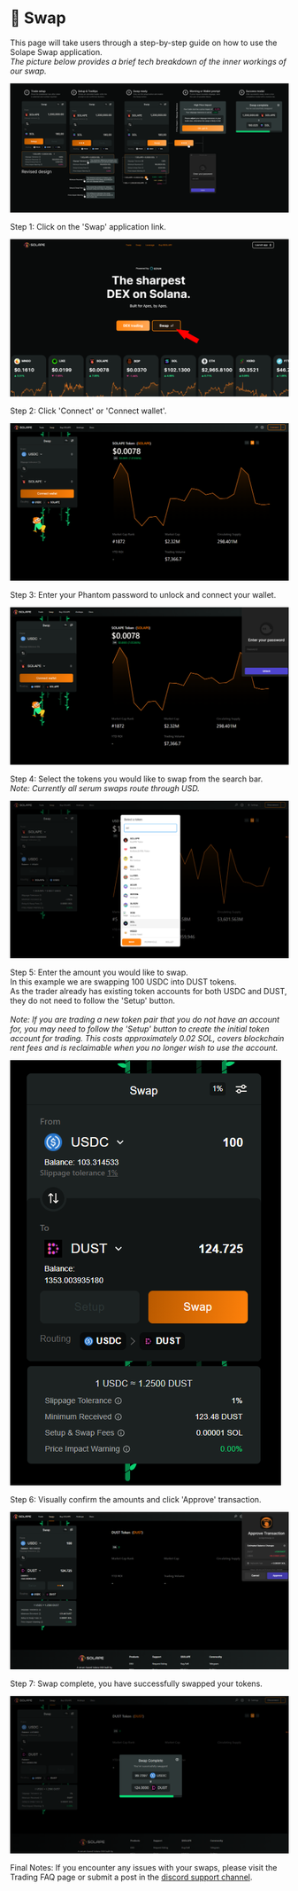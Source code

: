 # 🔄 Swap

This page will take users through a step-by-step guide on how to use the Solape Swap application.\
_The picture below provides a brief tech breakdown of the inner workings of our swap._

![](<../.gitbook/assets/Frame 79.png>)

Step 1: Click on the 'Swap' application link.

![](<../.gitbook/assets/swap 1.png>)

Step 2: Click 'Connect' or 'Connect wallet'.

![](<../.gitbook/assets/swap 2.png>)

Step 3: Enter your Phantom password to unlock and connect your wallet.

![](<../.gitbook/assets/swap 3.png>)

Step 4: Select the tokens you would like to swap from the search bar.\
_Note: Currently all serum swaps route through USD._

![](<../.gitbook/assets/swap 4.png>)

Step 5:  Enter the amount you would like to swap.\
In this example we are swapping 100 USDC into DUST tokens.\
As the trader already has existing token accounts for both USDC and DUST, they do not need to follow the 'Setup' button. \
\
_Note: If you are trading a new token pair that you do not have an account for, you may need to follow the 'Setup' button to create the initial token account for trading. This costs approximately 0.02 SOL, covers blockchain rent fees and is reclaimable when you no longer wish to use the account._

![](<../.gitbook/assets/swap 5.png>)

Step 6: Visually confirm the amounts and click 'Approve' transaction.

![](<../.gitbook/assets/swap 6 (1).png>)

Step 7: Swap complete, you have successfully swapped your tokens.

![](<../.gitbook/assets/swap 7 (1).png>)

Final Notes: If you encounter any issues with your swaps, please visit the Trading FAQ page or submit a post in the [discord support channel](http://discord.gg/solape).
